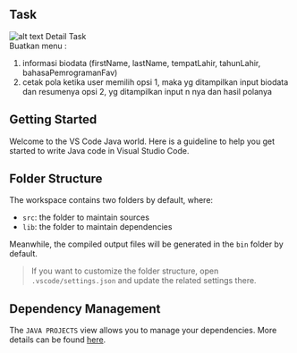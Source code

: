 ## Task

![alt text](task.png)
Detail Task\
Buatkan menu :

1. informasi biodata (firstName, lastName, tempatLahir, tahunLahir,
   bahasaPemrogramanFav)
2. cetak pola
   ketika user memilih opsi 1, maka yg ditampilkan input biodata dan resumenya
   opsi 2, yg ditampilkan input n nya dan hasil polanya

## Getting Started

Welcome to the VS Code Java world. Here is a guideline to help you get started to write Java code in Visual Studio Code.

## Folder Structure

The workspace contains two folders by default, where:

- `src`: the folder to maintain sources
- `lib`: the folder to maintain dependencies

Meanwhile, the compiled output files will be generated in the `bin` folder by default.

> If you want to customize the folder structure, open `.vscode/settings.json` and update the related settings there.

## Dependency Management

The `JAVA PROJECTS` view allows you to manage your dependencies. More details can be found [here](https://github.com/microsoft/vscode-java-dependency#manage-dependencies).
